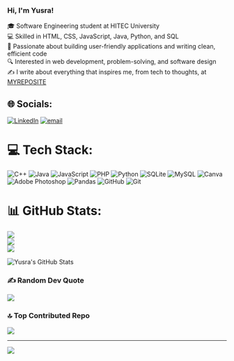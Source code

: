 ### Hi, I'm Yusra!

🎓 Software Engineering student at HITEC University</br>
💻 Skilled in HTML, CSS, JavaScript, Java, Python, and SQL</br>
🚀 Passionate about building user-friendly applications and writing clean, efficient code</br>
🔍 Interested in web development, problem-solving, and software design</br>
✍️ I write about everything that inspires me, from tech to thoughts, at [MYREPOSITE](myreposite.wordpress.com)</br>


## 🌐 Socials:
[![LinkedIn](https://img.shields.io/badge/LinkedIn-%230077B5.svg?logo=linkedin&logoColor=white)](https://linkedin.com/in/www.linkedin.com/in/yusrajavd) [![email](https://img.shields.io/badge/Email-D14836?logo=gmail&logoColor=white)](mailto:yusrajaved56@gmail.com) 

# 💻 Tech Stack:
![C++](https://img.shields.io/badge/c++-%2300599C.svg?style=for-the-badge&logo=c%2B%2B&logoColor=white) ![Java](https://img.shields.io/badge/java-%23ED8B00.svg?style=for-the-badge&logo=openjdk&logoColor=white) ![JavaScript](https://img.shields.io/badge/javascript-%23323330.svg?style=for-the-badge&logo=javascript&logoColor=%23F7DF1E) ![PHP](https://img.shields.io/badge/php-%23777BB4.svg?style=for-the-badge&logo=php&logoColor=white) ![Python](https://img.shields.io/badge/python-3670A0?style=for-the-badge&logo=python&logoColor=ffdd54) ![SQLite](https://img.shields.io/badge/sqlite-%2307405e.svg?style=for-the-badge&logo=sqlite&logoColor=white) ![MySQL](https://img.shields.io/badge/mysql-4479A1.svg?style=for-the-badge&logo=mysql&logoColor=white) ![Canva](https://img.shields.io/badge/Canva-%2300C4CC.svg?style=for-the-badge&logo=Canva&logoColor=white) ![Adobe Photoshop](https://img.shields.io/badge/adobe%20photoshop-%2331A8FF.svg?style=for-the-badge&logo=adobe%20photoshop&logoColor=white) ![Pandas](https://img.shields.io/badge/pandas-%23150458.svg?style=for-the-badge&logo=pandas&logoColor=white) ![GitHub](https://img.shields.io/badge/github-%23121011.svg?style=for-the-badge&logo=github&logoColor=white) ![Git](https://img.shields.io/badge/git-%23F05033.svg?style=for-the-badge&logo=git&logoColor=white)
# 📊 GitHub Stats:
![](https://github-readme-stats.vercel.app/api?username=JavedYusra&theme=tokyonight&hide_border=false&include_all_commits=false&count_private=false)<br/>
![](https://nirzak-streak-stats.vercel.app/?user=JavedYusra&theme=tokyonight&hide_border=false)<br/>
![](https://github-readme-stats.vercel.app/api/top-langs/?username=JavedYusra&theme=tokyonight&layout=compact&langs_count=8)


![Yusra's GitHub Stats](https://github-readme-stats.vercel.app/api?username=JavedYusra&show_icons=true&theme=radical)




### ✍️ Random Dev Quote
![](https://quotes-github-readme.vercel.app/api?type=horizontal&theme=tokyonight)

### 🔝 Top Contributed Repo
![](https://github-contributor-stats.vercel.app/api?username=JavedYusra&limit=5&theme=tokyonight&combine_all_yearly_contributions=true)

---
[![](https://visitcount.itsvg.in/api?id=JavedYusra&icon=0&color=0)](https://visitcount.itsvg.in)


<!-- Proudly created with GPRM ( https://gprm.itsvg.in ) -->
